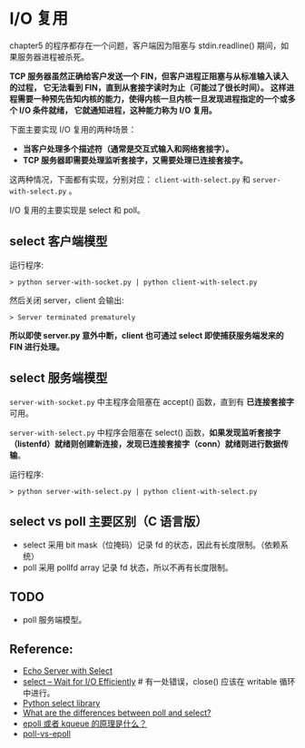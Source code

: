 # I/O 复用

chapter5 的程序都存在一个问题，客户端因为阻塞与 stdin.readline() 期间，如果服务器进程被杀死。

**TCP 服务器虽然正确给客户发送一个 FIN，但客户进程正阻塞与从标准输入读入的过程，
它无法看到 FIN，直到从套接字读时为止（可能过了很长时间）。
这样进程需要一种预先告知内核的能力，使得内核一旦内核一旦发现进程指定的一个或多个 I/O 条件就绪，
它就通知进程，这种能力称为 I/O 复用。**

下面主要实现 I/O 复用的两种场景：

- **当客户处理多个描述符（通常是交互式输入和网络套接字）。**
- **TCP 服务器即需要处理监听套接字，又需要处理已连接套接字。**

这两种情况，下面都有实现，分别对应： `client-with-select.py` 和 `server-with-select.py` 。

I/O 复用的主要实现是 select 和 poll。

## select 客户端模型

运行程序:

    > python server-with-socket.py | python client-with-select.py

然后关闭 server，client 会输出:

    > Server terminated prematurely

**所以即使 server.py 意外中断，client 也可通过 select 即使捕获服务端发来的 FIN 进行处理。**

## select 服务端模型

``server-with-socket.py`` 中主程序会阻塞在 accept() 函数，直到有 **已连接套接字** 可用。

``server-with-select.py`` 中程序会阻塞在 select() 函数，**如果发现监听套接字
（listenfd）就绪则创建新连接，发现已连接套接字（conn）就绪则进行数据传输**。

运行程序:

    > python server-with-select.py | python client-with-select.py

## select vs poll 主要区别（C 语言版）

- select 采用 bit mask（位掩码）记录 fd 的状态，因此有长度限制。（依赖系统）
- poll 采用 pollfd array 记录 fd 状态，所以不再有长度限制。

## TODO

- poll 服务端模型。

## Reference:

- [Echo Server with Select](http://ilab.cs.byu.edu/python/select/echoserver.html)
- [select – Wait for I/O Efficiently](http://pymotw.com/2/select/)  # 有一处错误，close() 应该在 writable 循环中进行。
- [Python select library](https://docs.python.org/2/library/select.html)
- [What are the differences between poll and select?](http://stackoverflow.com/questions/970979/what-are-the-differences-between-poll-and-select)
- [epoll 或者 kqueue 的原理是什么？](http://www.zhihu.com/question/20122137/answer/14049112)
- [poll-vs-epoll](http://daniel.haxx.se/docs/poll-vs-select.html)
